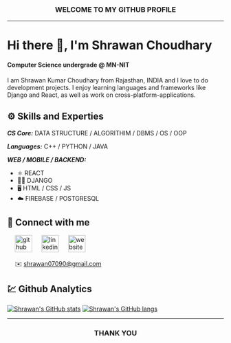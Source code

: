 <h3 align="center">WELCOME TO MY GITHUB PROFILE</h3>
<hr/>

# Hi there 👋, I'm Shrawan Choudhary
#### Computer Science undergrade @ MN-NIT

I am Shrawan Kumar Choudhary from Rajasthan, INDIA and I love to do development projects. I enjoy learning languages and frameworks like Django and React, as well as work on cross-platform-applications. 


## ⚙️ Skills and Experties

***CS Core:*** DATA STRUCTURE / ALGORITHIM / DBMS / OS / OOP

***Languages:*** C++ / PYTHON / JAVA

***WEB / MOBILE / BACKEND:***
* ⚛️ REACT
* 🧑‍💻 DJANGO
* 🖥️ HTML / CSS / JS
* ☁️ FIREBASE / POSTGRESQL


## 🤝 Connect with me

&emsp; [<img src='https://cdn.jsdelivr.net/npm/simple-icons@3.0.1/icons/github.svg' alt='github' height='40'>](https://github.com/Shrawan907)  &emsp; [<img src='https://cdn.jsdelivr.net/npm/simple-icons@3.0.1/icons/linkedin.svg' alt='linkedin' height='40'>](https://www.linkedin.com/in/https://www.linkedin.com/in/shrawan-kumar-choudhary-44ab181aa//) &emsp; [<img src='https://cdn.jsdelivr.net/npm/simple-icons@3.0.1/icons/icloud.svg' alt='website' height='40'>](https://shrawan907.github.io/)  

&emsp; ✉️ shrawan07090@gmail.com


## 💹 Github Analytics

[![Shrawan's GitHub stats](https://github-readme-stats.vercel.app/api?username=shrawan907&layout=compact)](https://shrawan907.github.io/)
[![Shrawan's GitHub langs](https://github-readme-stats.vercel.app/api/top-langs/?username=shrawan907&layout=compact&langs_count=8)](https://shrawan907.github.io/)

<hr/>

<h3 align="center">THANK YOU</h3>

